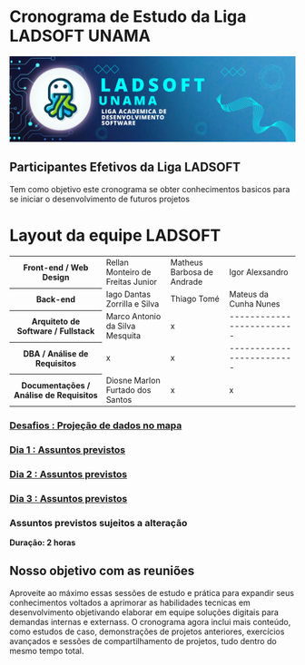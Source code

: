 # Cronograma de Estudo da Liga LADSOFT UNAMA

![img](/imagens/image_readme.png)

## Participantes Efetivos da Liga LADSOFT

Tem como objetivo este cronograma se obter conhecimentos basicos para se iniciar o desenvolvimento de futuros projetos

# Layout da equipe LADSOFT

<table>
    <tr>
        <th>Front-end / Web Design</th>
        <td>Rellan Monteiro de Freitas Junior</td>
        <td>Matheus Barbosa de Andrade</td>
        <td>Igor Alexsandro</td>
    </tr>
    <tr>
        <th>Back-end</th>
        <td>Iago Dantas Zorrilla e Silva</td>
        <td>Thiago Tomé</td>
        <td>Mateus da Cunha Nunes</td>
    </tr>
    <tr>
        <th>Arquiteto de Software / Fullstack</th>
        <td>Marco Antonio da Silva Mesquita</td>
        <td>x</td>
        <td>-------------------------</td>
    </tr>
    <tr>
        <th>DBA / Análise de Requisitos</th>
        <td>x</td>
        <td>x</td>
        <td>-------------------------</td>
    </tr>
    <tr>
        <th>Documentações / Análise de Requisitos</th>
        <td>Diosne Marlon Furtado dos Santos</td>
        <td>x</td>
        <td>x</td>
    </tr>

</table>

### [Desafios : Projeção de dados no mapa](/desafios//projecao%20de%20dados%20app%20rota%20da%20fe/README.md)

### [Dia 1 : Assuntos previstos ](/cronograma/dia_1)

### [Dia 2 : Assuntos previstos ](/cronograma/dia_2)

### [Dia 3 : Assuntos previstos ](/cronograma/dia_3)

### Assuntos previstos sujeitos a alteração

**Duração: 2 horas**

## Nosso objetivo com as reuniões

Aproveite ao máximo essas sessões de estudo e prática para expandir seus conhecimentos voltados a aprimorar as habilidades tecnicas em desenvolvimento objetivando elaborar em equipe soluções digitais para demandas internas e externass. O cronograma agora inclui mais conteúdo, como estudos de caso, demonstrações de projetos anteriores, exercícios avançados e sessões de compartilhamento de projetos, tudo dentro do mesmo tempo total.
